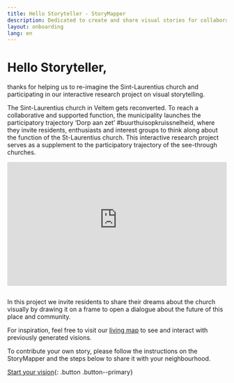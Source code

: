 ```yaml
---
title: Hello Storyteller - StoryMapper
description: Dedicated to create and share visual stories for collaborative community mapping and sense-making. Start a story and share your ideas.
layout: onboarding
lang: en
---
```

# Hello Storyteller,

thanks for helping us to re-imagine the Sint-Laurentius church and participating in our interactive research project on visual storytelling. 

The Sint-Laurentius church in Veltem gets reconverted. To reach a collaborative and supported function, the municipality launches the participatory trajectory ‘Dorp aan zet’ #buurthuisopkruissnelheid, where they invite residents, enthusiasts and interest groups to think along about the function of the St-Laurentius church. This interactive research project serves as a supplement to the participatory trajectory of the see-through churches.

<p style="position: relative; padding-bottom: 56.25%; height: 0; overflow: hidden; width: 100%; height: auto; margin-bottom: 2em;"><iframe style="border:none; overflow:hidden; position: absolute; top: 0; left: 0; width: 100%; height: 100%;" width="560" height="315" src="https://www.youtube-nocookie.com/embed/7FNdytV-SX4" title="YouTube video player" frameborder="0" allow="accelerometer; autoplay; clipboard-write; encrypted-media; gyroscope; picture-in-picture" allowfullscreen></iframe></p>

In this project we invite residents to share their dreams about the church visually by drawing it on a frame to open a dialogue about the future of this place and community. 

For inspiration, feel free to visit our <a href="https://padlet.com/hannevrebos/zof0d2ho8ihqivtt " target="_blank">living map</a> to see and interact with previously generated visions.

To contribute your own story, please follow the instructions on the StoryMapper and the steps below to share it with your neighbourhood.


[Start your vision](your-story.html){: .button .button--primary}
